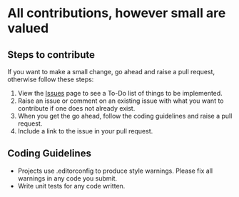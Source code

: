 # All contributions, however small are valued

## Steps to contribute

If you want to make a small change, go ahead and raise a pull request, otherwise follow these steps:

1. View the [Issues](https://github.com/xshaheen/headless-framework/issues) page to see a To-Do list of things to be
   implemented.
2. Raise an issue or comment on an existing issue with what you want to contribute if one does not already exist.
3. When you get the go ahead, follow the coding guidelines and raise a pull request.
4. Include a link to the issue in your pull request.

## Coding Guidelines

-   Projects use .editorconfig to produce style warnings. Please fix all warnings in any code you submit.
-   Write unit tests for any code written.
